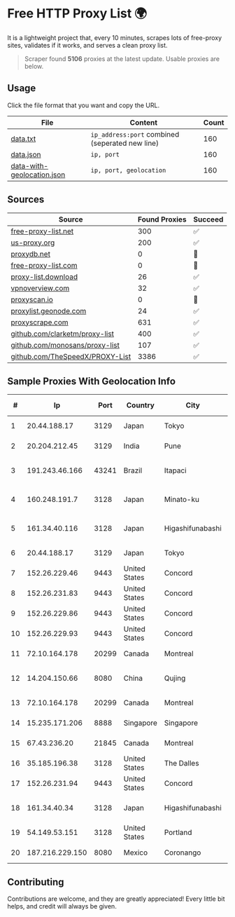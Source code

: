 
# Free HTTP Proxy List 🌍

It is a lightweight project that, every 10 minutes, scrapes lots of free-proxy sites, validates if it works, and serves a clean proxy list.


> Scraper found **5106** proxies at the latest update. Usable proxies are below.

## Usage

Click the file format that you want and copy the URL.


|File|Content|Count|
|----|-------|-----|
|[data.txt](https://raw.githubusercontent.com/themiralay/Proxy-List-World/master/data.txt)|`ip_address:port` combined (seperated new line)|160|
|[data.json](https://raw.githubusercontent.com/themiralay/Proxy-List-World/master/data.json)|`ip, port`|160|
|[data-with-geolocation.json](https://raw.githubusercontent.com/themiralay/Proxy-List-World/master/data-with-geolocation.json)|`ip, port, geolocation`|160|

## Sources

|Source|Found Proxies|Succeed|
|------|-------------|-------|
|[free-proxy-list.net](https://free-proxy-list.net)|300|✅|
|[us-proxy.org](https://www.us-proxy.org)|200|✅|
|[proxydb.net](http://proxydb.net)|0|🚫|
|[free-proxy-list.com](https://free-proxy-list.com/?page=&port=&type%5B%5D=http&type%5B%5D=https&up_time=0&search=Search)|0|🚫|
|[proxy-list.download](https://www.proxy-list.download/HTTP)|26|✅|
|[vpnoverview.com](https://vpnoverview.com/privacy/anonymous-browsing/free-proxy-servers)|32|✅|
|[proxyscan.io](https://www.proxyscan.io)|0|🚫|
|[proxylist.geonode.com](https://proxylist.geonode.com/api/proxy-list?limit=300&page=1&sort_by=lastChecked&sort_type=desc&protocols=http,https)|24|✅|
|[proxyscrape.com](https://api.proxyscrape.com/v2/?request=displayproxies&protocol=http&timeout=10000&country=all&ssl=all&anonymity=all)|631|✅|
|[github.com/clarketm/proxy-list](https://raw.githubusercontent.com/clarketm/proxy-list/master/proxy-list-raw.txt)|400|✅|
|[github.com/monosans/proxy-list](https://raw.githubusercontent.com/monosans/proxy-list/main/proxies/http.txt)|107|✅|
|[github.com/TheSpeedX/PROXY-List](https://raw.githubusercontent.com/TheSpeedX/PROXY-List/master/http.txt)|3386|✅|


## Sample Proxies With Geolocation Info

|#|Ip|Port|Country|City|Internet Service Provider|
|-|--|----|-------|----|-------------------------|
|1|20.44.188.17|3129|Japan|Tokyo|Microsoft Corporation|
|2|20.204.212.45|3129|India|Pune|Microsoft Corporation|
|3|191.243.46.166|43241|Brazil|Itapaci|Microturbo Telecomunicacoes Ltda-me|
|4|160.248.191.7|3128|Japan|Minato-ku|NTT PC Communications, Inc.|
|5|161.34.40.116|3128|Japan|Higashifunabashi|NTT PC Communications, Inc.|
|6|20.44.188.17|3129|Japan|Tokyo|Microsoft Corporation|
|7|152.26.229.46|9443|United States|Concord|MCNC|
|8|152.26.231.83|9443|United States|Concord|MCNC|
|9|152.26.229.86|9443|United States|Concord|MCNC|
|10|152.26.229.93|9443|United States|Concord|MCNC|
|11|72.10.164.178|20299|Canada|Montreal|GloboTech Communications|
|12|14.204.150.66|8080|China|Qujing|China Unicom Yunnan Province Network|
|13|72.10.164.178|20299|Canada|Montreal|GloboTech Communications|
|14|15.235.171.206|8888|Singapore|Singapore|OVH Singapore PTE. LTD|
|15|67.43.236.20|21845|Canada|Montreal|GloboTech Communications|
|16|35.185.196.38|3128|United States|The Dalles|Google LLC|
|17|152.26.231.94|9443|United States|Concord|MCNC|
|18|161.34.40.34|3128|Japan|Higashifunabashi|NTT PC Communications, Inc.|
|19|54.149.53.151|3128|United States|Portland|Amazon.com, Inc.|
|20|187.216.229.150|8080|Mexico|Coronango|Uninet S.A. de C.V.|



## Contributing

Contributions are welcome, and they are greatly appreciated! Every
little bit helps, and credit will always be given.

